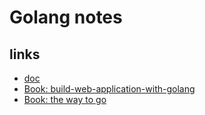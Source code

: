 # Golang notes

## links
- [doc](http://docs.studygolang.com/pkg/)
- [Book: build-web-application-with-golang](https://github.com/astaxie/build-web-application-with-golang/blob/master/zh/preface.md)
- [Book: the way to go](https://github.com/Unknwon/the-way-to-go_ZH_CN/blob/master/eBook/directory.md)


